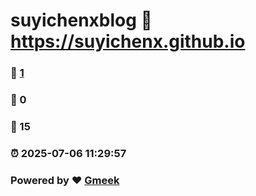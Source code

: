 # suyichenxblog :link: https://suyichenx.github.io 
### :page_facing_up: [1](https://suyichenx.github.io/tag.html) 
### :speech_balloon: 0 
### :hibiscus: 15 
### :alarm_clock: 2025-07-06 11:29:57 
### Powered by :heart: [Gmeek](https://github.com/Meekdai/Gmeek)
